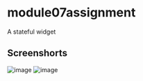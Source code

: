 # module07assignment

A stateful widget

## Screenshorts

![image](https://github.com/Rokeya0/module07assignment/assets/135530632/37338b09-b72a-4413-ac22-ecbb4d1bd90b)
![image](https://github.com/Rokeya0/module07assignment/assets/135530632/ce8562c9-5ddf-493f-af22-7e5e78c02a3c)
